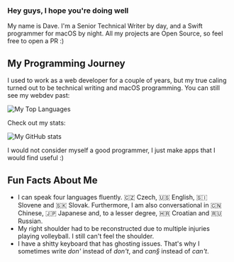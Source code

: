 ### Hey guys, I hope you're doing well

My name is Dave. I'm a Senior Technical Writer by day, and a Swift programmer for macOS by night. All my projects are Open Source, so feel free to open a PR :)

## My Programming Journey

I used to work as a web developer for a couple of years, but my true caling turned out to be technical writing and macOS programming. You can still see my webdev past:

![My Top Languages](https://github-readme-stats.vercel.app/api/top-langs/?username=buresdv&layout=compact&langs_count=6&theme=cobalt)

Check out my stats:

![My GitHub stats](https://github-readme-stats.vercel.app/api?username=buresdv&show_icons=true&theme=cobalt)

I would not consider myself a good programmer, I just make apps that I would find useful :)

## Fun Facts About Me
- I can speak four languages fluently. 🇨🇿 Czech, 🇺🇸 English, 🇸🇮 Slovene and 🇸🇰 Slovak. Furthermore, I am also conversational in 🇨🇳 Chinese, 🇯🇵 Japanese and, to a lesser degree, 🇭🇷 Croatian and 🇷🇺 Russian.
- My right shoulder had to be reconstructed due to multiple injuries playing volleyball. I still can't feel the shoulder.
- I have a shitty keyboard that has ghosting issues. That's why I sometimes write *don'* instead of *don't*, and *can§* instead of *can't*.


<!--
**buresdv/buresdv** is a ✨ _special_ ✨ repository because its `README.md` (this file) appears on your GitHub profile.

Here are some ideas to get you started:

- 🔭 I’m currently working on ...
- 🌱 I’m currently learning ...
- 👯 I’m looking to collaborate on ...
- 🤔 I’m looking for help with ...
- 💬 Ask me about ...
- 📫 How to reach me: ...
- 😄 Pronouns: ...
- ⚡ Fun fact: ...
-->
